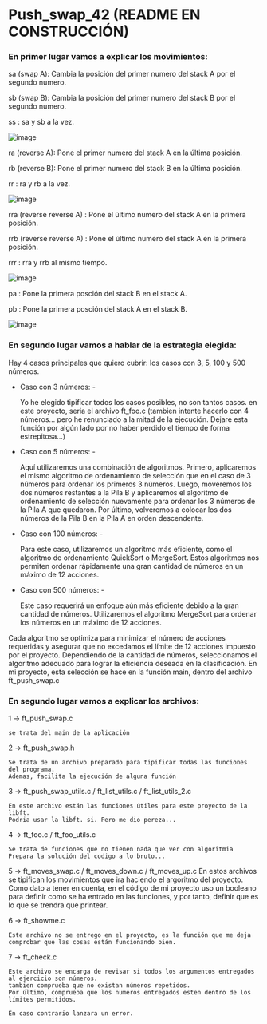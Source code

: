 
# Push_swap_42 (README EN CONSTRUCCIÓN)

### En primer lugar vamos a explicar los movimientos:

sa (swap A): Cambia la posición del primer numero del stack A por el segundo numero.

sb (swap B): Cambia la posición del primer numero del stack B por el segundo numero.

ss : sa y sb a la vez.

![image](https://github.com/ducksdoor/Push_swap_42/assets/128644496/0a2325d4-a5c5-406a-a303-714c929a5d18)

ra (reverse A): Pone el primer numero del stack A en la última posición.

rb (reverse B): Pone el primer numero del stack B en la última posición.

rr : ra y rb a la vez.

![image](https://github.com/ducksdoor/Push_swap_42/assets/128644496/79ad55b6-9673-4621-a308-50539fd70736)

rra (reverse reverse A) : Pone el último numero del stack A en la primera posición.

rrb (reverse reverse A) : Pone el último numero del stack A en la primera posición.

rrr : rra y rrb al mismo tiempo. 

![image](https://github.com/ducksdoor/Push_swap_42/assets/128644496/8fc35ae1-c7fc-4abc-876b-3f1ca1726026)

pa : Pone la primera posción del stack B en el stack A.

pb : Pone la primera posción del stack A en el stack B.

![image](https://github.com/ducksdoor/Push_swap_42/assets/128644496/be071589-20b4-45d6-a281-7abd81d46fc6)


### En segundo lugar vamos a hablar de la estrategia elegida: 

Hay 4 casos principales que quiero cubrir: 
los casos con 3, 5, 100 y 500 números. 

- Caso con 3 números: -

  Yo he elegido tipificar todos los casos posibles, no son tantos casos. en este proyecto, seria el archivo ft_foo.c 
  (tambien intente hacerlo con 4 números... pero he renunciado a la mitad de la ejecución.
  Dejare esta función por algún lado por no haber perdido el tiempo de forma estrepitosa...)

- Caso con 5 números: -

  Aquí utilizaremos una combinación de algoritmos. Primero, aplicaremos el mismo algoritmo de ordenamiento de selección que en el caso de 3 números para ordenar los primeros 3 números. Luego, moveremos los dos números restantes a la Pila B y aplicaremos el algoritmo de ordenamiento de selección nuevamente para ordenar los 3 números de la Pila A que quedaron. Por último, volveremos a colocar los dos números de la Pila B en la Pila A en orden descendente.

- Caso con 100 números: -

  Para este caso, utilizaremos un algoritmo más eficiente, como el algoritmo de ordenamiento QuickSort o MergeSort. Estos algoritmos nos permiten ordenar rápidamente una gran cantidad de números en un máximo de 12 acciones.

- Caso con 500 números: - 

  Este caso requerirá un enfoque aún más eficiente debido a la gran cantidad de números. Utilizaremos el algoritmo MergeSort para ordenar los números en un máximo de 12 acciones.

Cada algoritmo se optimiza para minimizar el número de acciones requeridas y asegurar que no excedamos el límite de 12 acciones impuesto por el proyecto. 
Dependiendo de la cantidad de números, seleccionamos el algoritmo adecuado para lograr la eficiencia deseada en la clasificación.
En mi proyecto, esta selección se hace en la función main, dentro del archivo ft_push_swap.c


### En segundo lugar vamos a explicar los archivos:

1 -> ft_push_swap.c

    se trata del main de la aplicación
    
2 -> ft_push_swap.h 

    Se trata de un archivo preparado para tipificar todas las funciones del programa.
    Ademas, facilita la ejecución de alguna función
    
3 -> ft_push_swap_utils.c / ft_list_utils.c / ft_list_utils_2.c

    En este archivo están las funciones útiles para este proyecto de la libft.
    Podria usar la libft. si. Pero me dio pereza...
    
4 -> ft_foo.c / ft_foo_utils.c

    Se trata de funciones que no tienen nada que ver con algoritmia
    Prepara la solución del codigo a lo bruto...

5 -> ft_moves_swap.c / ft_moves_down.c / ft_moves_up.c
    En estos archivos se tipifican los movimientos que ira haciendo el argoritmo del proyecto.
    Como dato a tener en cuenta, en el código de mi proyecto uso un booleano para definir 
    como se ha entrado en las funciones, y por tanto, definir que es lo que se trendra que printear.

6 -> ft_showme.c

    Este archivo no se entrego en el proyecto, es la función que me deja comprobar que las cosas están funcionando bien.

7 -> ft_check.c

    Este archivo se encarga de revisar si todos los argumentos entregados al ejercicio son números.
    tambien comprueba que no existan números repetidos.
    Por último, comprueba que los numeros entregados esten dentro de los límites permitidos.

    En caso contrario lanzara un error.